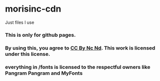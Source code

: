 # morisinc-cdn
Just files I use



### This is only for github pages.

### By using this, you agree to [CC By Nc Nd](https://creativecommons.org/licenses/by-nc-nd/4.0/). This work is licensed under this license.

### everything in /fonts is licensed to the respectful owners like Pangram Pangram and MyFonts
